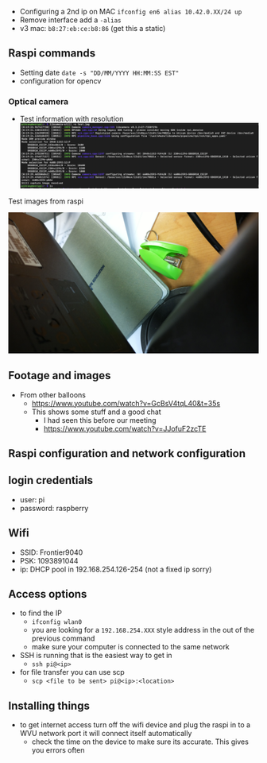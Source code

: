 
- Configuring a 2nd ip on MAC
	`ifconfig en6 alias 10.42.0.XX/24 up`
- Remove interface add a `-alias`
- v3 mac: `b8:27:eb:ce:b8:86` (get this a static)

## Raspi commands

-  Setting date
		`date -s "DD/MM/YYYY HH:MM:SS EST"`
- configuration for opencv

### Optical camera

- Test information with resolution 
![](res/Pasted%20image%2020241101222041.png)

Test images from raspi

![300](res/test.jpg)

## Footage and images

- From other balloons
	- https://www.youtube.com/watch?v=GcBsV4tqL40&t=35s
	- This shows some stuff and a good chat
		- I had seen this before our meeting 
		- https://www.youtube.com/watch?v=JJofuF2zcTE

## Raspi configuration and network configuration 

## login credentials

- user: pi
- password: raspberry 
## Wifi

- SSID: Frontier9040
- PSK: 1093891044
- ip: DHCP pool in 192.168.254.126-254 (not a fixed ip sorry)

## Access options

- to find the IP
	- `ifconfig wlan0`
	- you are looking for a `192.168.254.XXX` style address in the out of the previous command
	- make sure your computer is connected to the same network
- SSH is running that is the easiest way to get in
	- `ssh pi@<ip>`
- for file transfer you can use scp
	- `scp <file to be sent> pi@<ip>:<location>`
## Installing things

- to get internet access turn off the wifi device and plug the raspi in to a WVU network port it will connect itself automatically
	- check the time on the device to make sure its accurate. This gives you errors often